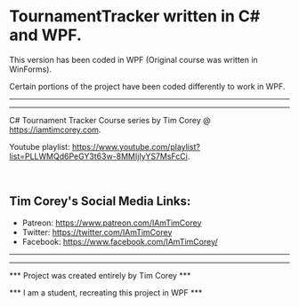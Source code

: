 # TournamentTracker written in C# and WPF.


This version has been coded in WPF (Original course was written in WinForms).

Certain portions of the project have been coded differently to work in WPF.
 
 
***
***
C# Tournament Tracker Course series by Tim Corey @ https://iamtimcorey.com.


Youtube playlist: https://www.youtube.com/playlist?list=PLLWMQd6PeGY3t63w-8MMIjIyYS7MsFcCi.


 
 
## Tim Corey's Social Media Links:

* Patreon: https://www.patreon.com/IAmTimCorey
* Twitter: https://twitter.com/IAmTimCorey
* Facebook: https://www.facebook.com/IAmTimCorey/

***
***

*** Project was created entirely by Tim Corey ***

*** I am a student, recreating this project in WPF ***
